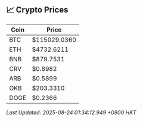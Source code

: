 ## 📈 Crypto Prices

| Coin | Price |
| ---- | ----- |
| BTC | $115029.0360 |
| ETH | $4732.6211 |
| BNB | $879.7531 |
| CRV | $0.8982 |
| ARB | $0.5899 |
| OKB | $203.3310 |
| DOGE | $0.2366 |

_Last Updated: 2025-08-24 01:34:12.949 +0800 HKT_